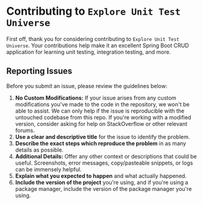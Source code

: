 # Contributing to `Explore Unit Test Universe`

First off, thank you for considering contributing to `Explore Unit Test Universe`. Your contributions help make it an excellent Spring Boot CRUD application for learning unit testing, integration testing, and more.

## Reporting Issues
Before you submit an issue, please review the guidelines below:

1. **No Custom Modifications:** If your issue arises from any custom modifications you've made to the code in the repository, we won't be able to assist. We can only help if the issue is reproducible with the untouched codebase from this repo. If you're working with a modified version, consider asking for help on StackOverflow or other relevant forums.
2. **Use a clear and descriptive title** for the issue to identify the problem.
3. **Describe the exact steps which reproduce the problem** in as many details as possible.
4. **Additional Details:** Offer any other context or descriptions that could be useful. Screenshots, error messages, copy/pasteable snippets, or logs can be immensely helpful.
5. **Explain what you expected to happen** and what actually happened.
6. **Include the version of the project** you're using, and if you're using a package manager, include the version of the package manager you're using.
